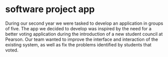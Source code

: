 # software project app
 
During our second year we were tasked to develop an application in groups of five.
The app we decided to develop was inspired by the need for a better voting application
during the introduction of a new student council at Pearson. Our team wanted to improve the
interface and interaction of the existing system, as well as fix the problems identified
by students that voted.
